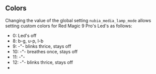 ## Colors

Changing the value of the global setting `nubia_media_lamp_mode` allows
setting custom colors for Red Magic 9 Pro's Led's as follows:

- 0: Led's off
- 8: b-g, u-p, l-b
- 9: -"- blinks thrice, stays off
- 10: -"- breathes once, stays off
- 11: -"-
- 12: -"- blinks thrice, stays off
- 
